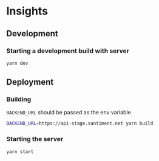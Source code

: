 # Insights

## Development

### Starting a development build with server
```bash
yarn dev
```

## Deployment

### Building
`BACKEND_URL` should be passed as the env variable
```bash
BACKEND_URL=https://api-stage.santiment.net yarn build
```

### Starting the server
```bash
yarn start
```

